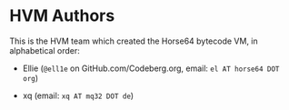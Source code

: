 # HVM Authors

This is the HVM team which created the Horse64 bytecode VM,
in alphabetical order:

- Ellie (`@ell1e` on GitHub.com/Codeberg.org, email: `el AT horse64 DOT org`)

- xq (email: `xq AT mq32 DOT de`)

